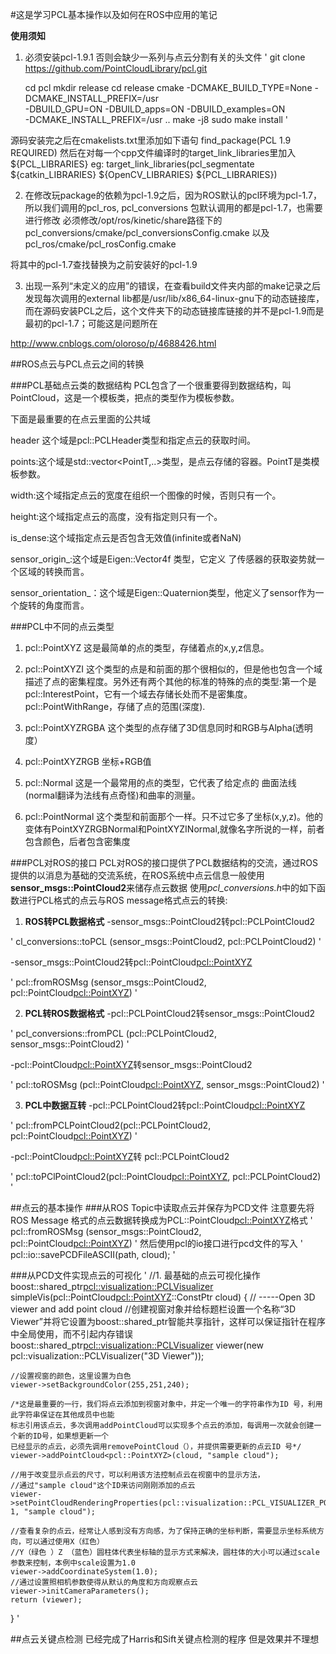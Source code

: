 #这是学习PCL基本操作以及如何在ROS中应用的笔记

**使用须知**
1. 必须安装pcl-1.9.1 否则会缺少一系列与点云分割有关的头文件
'
	git clone https://github.com/PointCloudLibrary/pcl.git

	cd pcl
	mkdir release
	cd release
	cmake -DCMAKE_BUILD_TYPE=None -DCMAKE_INSTALL_PREFIX=/usr \
		-DBUILD_GPU=ON -DBUILD_apps=ON -DBUILD_examples=ON \
		-DCMAKE_INSTALL_PREFIX=/usr ..
	make -j8
	sudo make install
'


源码安装完之后在cmakelists.txt里添加如下语句
find_package(PCL 1.9 REQUIRED)
然后在对每一个cpp文件编译时的target_link_libraries里加入${PCL_LIBRARIES}
eg: target_link_libraries(pcl_segmentate ${catkin_LIBRARIES} ${OpenCV_LIBRARIES} ${PCL_LIBRARIES})

2. 在修改玩package的依赖为pcl-1.9之后，因为ROS默认的pcl环境为pcl-1.7， 所以我们调用的pcl_ros, pcl_conversions 包默认调用的都是pcl-1.7，也需要进行修改 
必须修改/opt/ros/kinetic/share路径下的pcl_conversions/cmake/pcl_conversionsConfig.cmake
以及pcl_ros/cmake/pcl_rosConfig.cmake

将其中的pcl-1.7查找替换为之前安装好的pcl-1.9

3. 出现一系列“未定义的应用”的错误，在查看build文件夹内部的make记录之后发现每次调用的external lib都是/usr/lib/x86_64-linux-gnu下的动态链接库，而在源码安装PCL之后，这个文件夹下的动态链接库链接的并不是pcl-1.9而是最初的pcl-1.7；可能这是问题所在

http://www.cnblogs.com/oloroso/p/4688426.html


##ROS点云与PCL点云之间的转换

###PCL基础点云类的数据结构
PCL包含了一个很重要得到数据结构，叫PointCloud，这是一个模板类，把点的类型作为模板参数。

下面是最重要的在点云里面的公共域

header 这个域是pcl::PCLHeader类型和指定点云的获取时间。

points:这个域是std::vector<PointT,..>类型，是点云存储的容器。PointT是类模板参数。

width:这个域指定点云的宽度在组织一个图像的时候，否则只有一个。

height:这个域指定点云的高度，没有指定则只有一个。

is_dense:这个域指定点云是否包含无效值(infinite或者NaN)

sensor_origin_:这个域是Eigen::Vector4f 类型，它定义 了传感器的获取姿势就一个区域的转换而言。

sensor_orientation_：这个域是Eigen::Quaternion类型，他定义了sensor作为一个旋转的角度而言。

###PCL中不同的点云类型
1. pcl::PointXYZ 这是最简单的点的类型，存储着点的x,y,z信息。

2. pcl::PointXYZI 这个类型的点是和前面的那个很相似的，但是他也包含一个域描述了点的密集程度。另外还有两个其他的标准的特殊的点的类型:第一个是pcl::InterestPoint，它有一个域去存储长处而不是密集度。pcl::PointWithRange，存储了点的范围(深度).

3. pcl::PointXYZRGBA 这个类型的点存储了3D信息同时和RGB与Alpha(透明度）

4. pcl::PointXYZRGB 坐标+RGB值

5. pcl::Normal 这是一个最常用的点的类型，它代表了给定点的 曲面法线(normal翻译为法线有点奇怪)和曲率的测量。

6. pcl::PointNormal 这个类型和前面那个一样。只不过它多了坐标(x,y,z)。他的变体有PointXYZRGBNormal和PointXYZINormal,就像名字所说的一样，前者包含颜色，后者包含密集度

###PCL对ROS的接口
PCL对ROS的接口提供了PCL数据结构的交流，通过ROS提供的以消息为基础的交流系统，在ROS系统中点云信息一般使用**sensor_msgs::PointCloud2**来储存点云数据
使用*pcl_conversions.h*中的如下函数进行PCL格式的点云与ROS message格式点云的转换:
1. **ROS转PCL数据格式**
-sensor_msgs::PointCloud2转pcl::PCLPointCloud2

'
cl_conversions::toPCL (sensor_msgs::PointCloud2, pcl::PCLPointCloud2)
'

-sensor_msgs::PointCloud2转pcl::PointCloud<pcl::PointXYZ>

'
pcl::fromROSMsg (sensor_msgs::PointCloud2, pcl::PointCloud<pcl::PointXYZ>)
'

2. **PCL转ROS数据格式**
-pcl::PCLPointCloud2转sensor_msgs::PointCloud2

'
pcl_conversions::fromPCL (pcl::PCLPointCloud2, sensor_msgs::PointCloud2)
'

-pcl::PointCloud<pcl::PointXYZ>转sensor_msgs::PointCloud2

'
pcl::toROSMsg (pcl::PointCloud<pcl::PointXYZ>, sensor_msgs::PointCloud2)
'

3. **PCL中数据互转**
-pcl::PCLPointCloud2转pcl::PointCloud<pcl::PointXYZ>

'
pcl::fromPCLPointCloud2(pcl::PCLPointCloud2, pcl::PointCloud<pcl::PointXYZ>)
'

-pcl::PointCloud<pcl::PointXYZ>转
pcl::PCLPointCloud2

'
pcl::toPClPointCloud2(pcl::PointCloud<pcl::PointXYZ>, pcl::PCLPointCloud2)
'


##点云的基本操作
###从ROS Topic中读取点云并保存为PCD文件
注意要先将ROS Message 格式的点云数据转换成为PCL::PointCloud<pcl::PointXYZ>格式
'
pcl::fromROSMsg (sensor_msgs::PointCloud2, pcl::PointCloud<pcl::PointXYZ>)
'
然后使用pcl的io接口进行pcd文件的写入
'
pcl::io::savePCDFileASCII(path, cloud);
'

###从PCD文件实现点云的可视化
'
//1. 最基础的点云可视化操作
boost::shared_ptr<pcl::visualization::PCLVisualizer> simpleVis(pcl::PointCloud<pcl::PointXYZ>::ConstPtr cloud)
{
	// -----Open 3D viewer and add point cloud
	//创建视窗对象并给标题栏设置一个名称“3D Viewer”并将它设置为boost::shared_ptr智能共享指针，这样可以保证指针在程序中全局使用，而不引起内存错误
	boost::shared_ptr<pcl::visualization::PCLVisualizer> viewer(new pcl::visualization::PCLVisualizer("3D Viewer"));

	//设置视窗的颜色，这里设置为白色
	viewer->setBackgroundColor(255,251,240);

	/*这是最重要的一行，我们将点云添加到视窗对象中，并定一个唯一的字符串作为ID 号，利用此字符串保证在其他成员中也能
	标志引用该点云，多次调用addPointCloud可以实现多个点云的添加，每调用一次就会创建一个新的ID号，如果想更新一个
	已经显示的点云，必须先调用removePointCloud（），并提供需要更新的点云ID 号*/
	viewer->addPointCloud<pcl::PointXYZ>(cloud, "sample cloud");

	//用于改变显示点云的尺寸，可以利用该方法控制点云在视窗中的显示方法，
	//通过"sample cloud"这个ID来访问刚刚添加的点云
	viewer->setPointCloudRenderingProperties(pcl::visualization::PCL_VISUALIZER_POINT_SIZE, 1, "sample cloud");
	
    //查看复杂的点云，经常让人感到没有方向感，为了保持正确的坐标判断，需要显示坐标系统方向，可以通过使用X（红色）
	//Y（绿色 ）Z （蓝色）圆柱体代表坐标轴的显示方式来解决，圆柱体的大小可以通过scale参数来控制，本例中scale设置为1.0
    viewer->addCoordinateSystem(1.0);
	//通过设置照相机参数使得从默认的角度和方向观察点云
	viewer->initCameraParameters();
	return (viewer);
}
'

##点云关键点检测
已经完成了Harris和Sift关键点检测的程序
但是效果并不理想

